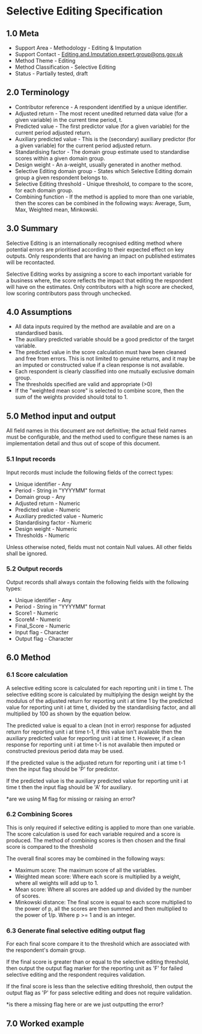# Selective Editing Specification

## 1.0 Meta

* Support Area - Methodology - Editing & Imputation
* Support Contact - <Editing.and.Imputation.expert.group@ons.gov.uk>
* Method Theme - Editing
* Method Classification - Selective Editing
* Status - Partially tested, draft 

## 2.0 Terminology

* Contributor reference - A respondent identified by a unique 
  identifier.
* Adjusted return - The most recent unedited returned data
  value (for a given variable) in the current time period, t.
* Predicted value - The first predictor value (for a given
  variable) for the current period adjusted return.
* Auxiliary predicted value - This is the (secondary)
  auxiliary predictor (for a given variable) for the current 
  period adjusted return.
* Standardising factor - The domain group estimate used to 
  standardise scores within a given domain group.
* Design weight - An a-weight, usually generated in another
  method.
* Selective Editing domain group - States which Selective 
  Editing domain group a given respondent belongs to.
* Selective Editing threshold - Unique threshold, to compare 
  to the score, for each domain group.
* Combining function - If the method is applied to more than 
  one variable, then the scores can be combined in the 
  following ways: Average, Sum, Max, Weighted mean, Minkowski.

## 3.0 Summary

Selective Editing is an internationally recognised editing method
where potential errors are prioritised according to their expected 
effect on key outputs. Only respondents that are having an impact
on published estimates will be recontacted.

Selective Editing works by assigning a score to each important 
variable for a business where, the score reflects the impact that 
editing the respondent will have on the estimates. Only contributors
with a high score are checked, low scoring contributors pass 
through unchecked.

## 4.0 Assumptions

- All data inputs required by the method are available and are on a
  standardised basis.
- The auxiliary predicted variable should be a good predictor of the 
  target variable.
- The predicted value in the score calculation must have been cleaned
  and free from errors. This is not limited to genuine returns, and 
  it may be an imputed or constructed value if a clean response is
  not available.
- Each respondent is clearly classified into one mutually exclusive
  domain group.
- The thresholds specified are valid and appropriate (>0)
- If the "weighted mean score" is selected to combine score, then the
  sum of the weights provided should total to 1. 
  
## 5.0 Method input and output

All field names in this document are not definitive; the actual field 
names must be configurable, and the method used to configure these 
names is an implementation detail and thus out of scope of this document.

### 5.1 Input records

Input records must include the following fields of the correct types:

* Unique identifier - Any
* Period - String in "YYYYMM" format
* Domain group - Any
* Adjusted return - Numeric
* Predicted value - Numeric
* Auxiliary predicted value - Numeric
* Standardising factor - Numeric
* Design weight - Numeric
* Thresholds - Numeric

Unless otherwise noted, fields must not contain Null values. All other 
fields shall be ignored.

### 5.2 Output records

Output records shall always contain the following fields with the 
following types:

* Unique identifier - Any
* Period - String in "YYYYMM" format
* Score1 - Numeric
* ScoreM - Numeric
* Final_Score - Numeric
* Input flag - Character
* Output flag - Character

## 6.0 Method

### 6.1 Score calculation 

A selective editing score is calculated for each reporting unit i in 
time t. The selective editing score is calculated by multiplying the
design weight by the modulus of the adjusted return for reporting unit
i at time 1 by the predicted value for reporting unit i at time t, 
divided by the standardising factor, and all multiplied by 100 as shown 
by the equation below.



The predicted value is equal to a clean (not in error) response for 
adjusted return for reporting unit i at time t-1, if this value isn't
available then the auxiliary predicted value for reporting unit i at
time t. However, if a clean response for reporting unit i at time t-1 
is not available then imputed or constructed previous period data may 
be used. 

If the predicted value is the adjusted return for reporting unit i at 
time t-1 then the input flag should be 'P' for predictor. 

If the predicted value is the auxiliary predicted value for reporting
unit i at time t then the input flag should be 'A' for auxiliary.

*are we using M flag for missing or raising an error?

### 6.2 Combining Scores

This is only required if selective editing is applied to more than one
variable. The score calculation is used for each variable required and 
a score is produced. The method of combining scores is then chosen and
the final score is compared to the threshold

The overall final scores may be combined in the following ways:

* Maximum score: The maximum score of all the variables.
* Weighted mean score: Where each score is multiplied by a weight, where
  all weights will add up to 1.
* Mean score: Where all scores are added up and divided by the number of
  scores.
* Minkowski distance: The final score is equal to each score multiplied to
 the power of p, all the scores are then summed and then multiplied to the 
 power of 1/p. Where p >= 1 and is an integer.
  
### 6.3 Generate final selective editing output flag

For each final score compare it to the threshold which are associated with
the respondent's domain group.

If the final score is greater than or equal to the selective editing 
threshold, then output the output flag marker for the reporting unit as 'F'
for failed selective editing and the respondent requires validation. 

If the final score is less than the selective editing threshold, then output 
the output flag as 'P' for pass selective editing and does not require
validation.

*is there a missing flag here or are we just outputting the error?

## 7.0 Worked example






